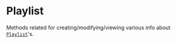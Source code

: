 # Playlist
Methods related for creating/modifying/viewing various info about [`Playlist`](/common-objects/playlist.md)'s.
